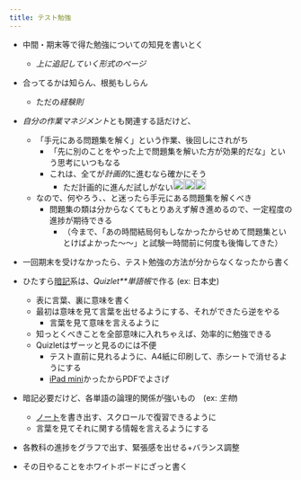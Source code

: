 ```yaml
---
title: テスト勉強
---
```


* 中間・期末等で得た勉強についての知見を書いとく
  
  * *上に追記していく形式のページ*
* 合ってるかは知らん、根拠もしらん
  
  * ただの*経験則*
* *自分の作業マネジメント*とも関連する話だけど、
  
  * 「手元にある問題集を解く」という作業、後回しにされがち
    * 「先に別のことをやった上で問題集を解いた方が効果的だな」という思考にいつもなる
    * これは、全てが*計画的*に進むなら確かにそう
      * ただ計画的に進んだ試しがない<img src='https://scrapbox.io/api/pages/blu3mo-public/blu3mo/icon' alt='blu3mo.icon' height="19.5"/><img src='https://scrapbox.io/api/pages/blu3mo-public/blu3mo/icon' alt='blu3mo.icon' height="19.5"/><img src='https://scrapbox.io/api/pages/blu3mo-public/blu3mo/icon' alt='blu3mo.icon' height="19.5"/>
  * なので、何やろう、、と迷ったら手元にある問題集を解くべき
    * 問題集の類は分からなくてもとりあえず解き進めるので、一定程度の進捗が期待できる
      * （今まで、「あの時間結局何もしなかったからせめて問題集といとけばよかった〜〜」と試験一時間前に何度も後悔してきた）
* 一回期末を受けなかったら、テスト勉強の方法が分からなくなったから書く

* ひたすら[暗記](%E6%9A%97%E8%A8%98.md)系は、*Quizlet**単語帳*で作る (ex: 日本史)
  
  * 表に言葉、裏に意味を書く
  * 最初は意味を見て言葉を出せるようにする、それができたら逆をやる
    * 言葉を見て意味を言えるように
  * 知っとくべきことを全部意味に入れちゃえば、効率的に勉強できる
  * Quizletはザーッと見るのには不便
    * テスト直前に見れるように、A4紙に印刷して、赤シートで消せるようにする
    * [iPad mini](iPad%20mini.md)かったからPDFでよさげ
* 暗記必要だけど、各単語の論理的関係が強いもの　(ex: *生物*)
  
  * [ノート](%E3%83%8E%E3%83%BC%E3%83%88.md)を書き出す、スクロールで復習できるように
  * 言葉を見てそれに関する情報を言えるようにする
* 各教科の進捗をグラフで出す、緊張感を出せる+バランス調整

* その日やることをホワイトボードにざっと書く
